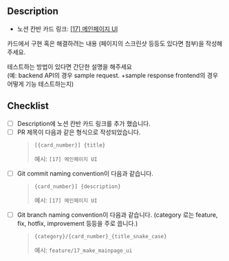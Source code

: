## Description

- 노션 칸반 카드 링크: [[17] 메인페이지 UI](https://www.notion.so/vanillacoding/584dc250d5894010b4dc0868e5e86f97?v=4e45c90442394181b72f47168ec270b7&p=7a44b4ab93a24b08a9f99cb2ab9252a4)

카드에서 구현 혹은 해결하려는 내용 (페이지의 스크린샷 등등도 있다면 첨부)을 작성해주세요.

테스트하는 방법이 있다면 간단한 설명을 해주세요  
(예: backend API의 경우 sample request. +sample response
frontend의 경우 어떻게 기능 테스트하는지)

## Checklist

- [ ] Description에 노션 칸반 카드 링크를 추가 했습니다.
- [ ] PR 제목이 다음과 같은 형식으로 작성되었습니다.
  > `[{card_number}] {title}`
  >
  > 예시: `[17] 메인페이지 UI`
- [ ] Git commit naming convention이 다음과 같습니다.
  > `{card_number}] {description}`
  >
  > 예시: `[17] 메인페이지 UI`
- [ ] Git branch naming convention이 다음과 같습니다. (category 로는 feature, fix, hotfix, improvement 등등을 주로 씁니다.)
  > `{category}/{card_number}_{title_snake_case}`
  >
  > 예시: `feature/17_make_mainpage_ui`
